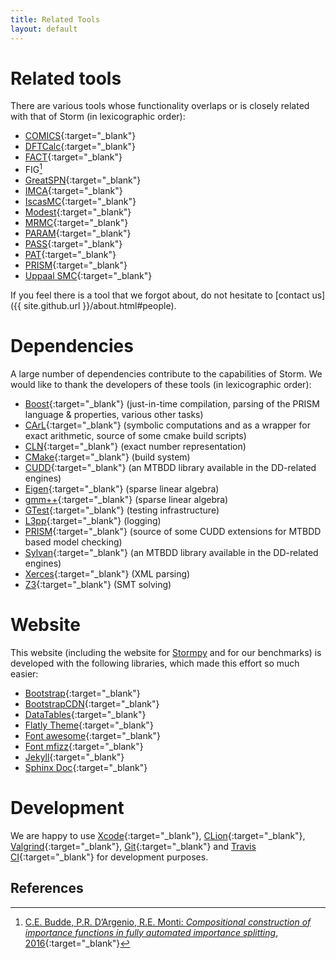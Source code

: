```yaml
---
title: Related Tools
layout: default
---
```


# Related tools

There are various tools whose functionality overlaps or is closely related with that of Storm (in lexicographic order):

- [COMICS](http://www-i2.informatik.rwth-aachen.de/i2/comics/){:target="_blank"}
- [DFTCalc](http://fmt.ewi.utwente.nl/tools/dftcalc/){:target="_blank"}
- [FACT](https://www-users.cs.york.ac.uk/~cap/FACT/){:target="_blank"}
- FIG[^1]
- [GreatSPN](http://www.di.unito.it/~greatspn/index.html){:target="_blank"}
- [IMCA](http://www-i2.informatik.rwth-aachen.de/imca/index.html){:target="_blank"}
- [IscasMC](http://iscasmc.ios.ac.cn/){:target="_blank"}
- [Modest](http://www.modestchecker.net/){:target="_blank"}
- [MRMC](http://mrmc-tool.org/){:target="_blank"}
- [PARAM](http://depend.cs.uni-sb.de/tools/param/){:target="_blank"}
- [PASS](https://depend.cs.uni-sb.de/tools/pass/){:target="_blank"}
- [PAT](http://www.comp.nus.edu.sg/~pat/){:target="_blank"}
- [PRISM](http://www.prismmodelchecker.org/){:target="_blank"}
- [Uppaal SMC](http://people.cs.aau.dk/~adavid/smc/){:target="_blank"}

If you feel there is a tool that we forgot about, do not hesitate to [contact us]({{ site.github.url }}/about.html#people).

# Dependencies

A large number of dependencies contribute to the capabilities of Storm. We would like to thank the developers of these tools (in lexicographic order):

- [Boost](http://www.boost.org){:target="_blank"} (just-in-time compilation, parsing of the PRISM language & properties, various other tasks)
- [CArL](http://smtrat.github.io/carl/){:target="_blank"} (symbolic computations and as a wrapper for exact arithmetic, source of some cmake build scripts)
- [CLN](http://www.ginac.de/CLN/){:target="_blank"} (exact number representation)
- [CMake](https://cmake.org){:target="_blank"} (build system)
- [CUDD](http://vlsi.colorado.edu/~fabio/CUDD/cudd.pdf){:target="_blank"} (an MTBDD library available in the DD-related engines)
- [Eigen](http://eigen.tuxfamily.org){:target="_blank"} (sparse linear algebra)
- [gmm++](http://getfem.org/gmm.html){:target="_blank"} (sparse linear algebra)
- [GTest](https://github.com/google/googletest){:target="_blank"} (testing infrastructure)
- [L3pp](https://github.com/hbruintjes/l3pp){:target="_blank"} (logging)
- [PRISM](http://www.prismmodelchecker.org){:target="_blank"} (source of some CUDD extensions for MTBDD based model checking)
- [Sylvan](http://fmt.cs.utwente.nl/tools/sylvan/){:target="_blank"} (an MTBDD library available in the DD-related engines)
- [Xerces](https://xerces.apache.org){:target="_blank"} (XML parsing)
- [Z3](https://github.com/Z3Prover/z3/wiki){:target="_blank"} (SMT solving)

# Website

This website (including the website for [Stormpy](https://moves-rwth.github.io/stormpy/) and for our benchmarks) is developed with the following libraries, which made this effort so much easier:

- [Bootstrap](http://getbootstrap.com/){:target="_blank"}
- [BootstrapCDN](https://www.bootstrapcdn.com/){:target="_blank"}
- [DataTables](https://datatables.net){:target="_blank"}
- [Flatly Theme](https://bootswatch.com/flatly/){:target="_blank"}
- [Font awesome](http://fontawesome.io){:target="_blank"}
- [Font mfizz](http://fizzed.com/oss/font-mfizz){:target="_blank"}
- [Jekyll](https://jekyllrb.com){:target="_blank"}
- [Sphinx Doc](http://www.sphinx-doc.org/en/stable/){:target="_blank"}

# Development

We are happy to use [Xcode](https://developer.apple.com/xcode/){:target="_blank"}, [CLion](https://www.jetbrains.com/clion/){:target="_blank"}, [Valgrind](http://valgrind.org/){:target="_blank"}, [Git](https://git-scm.com/){:target="_blank"} and [Travis CI](https://travis-ci.org/){:target="_blank"} for development purposes.

## References

[^1]: [C.E. Budde, P.R. D’Argenio, R.E. Monti: *Compositional construction of importance functions in fully automated importance splitting*, 2016](http://dsg.famaf.unc.edu.ar/node/691){:target="_blank"}
